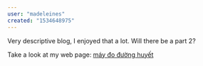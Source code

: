 ```yaml
---
user: "madeleines"
created: "1534648975"
---
```


Very descriptive blog, I enjoyed that a lot. Will there be a part 2?


Take a look at my web page: <a href="https://ytenamgiao.com/">máy đo đường huyết</a>
